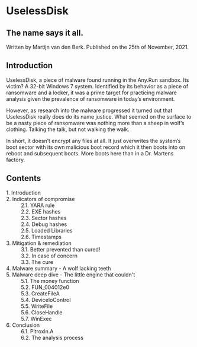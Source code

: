 # UselessDisk
## The name says it all.

Written by Martijn van den Berk.
Published on the 25th of November, 2021.

## Introduction
UselessDisk, a piece of malware found running in the Any.Run sandbox. Its victim? A 32-bit Windows 7 system. Identified by its behavior as a piece of ransomware and a locker, it was a prime target for practicing malware analysis given the prevalence of ransomware in today’s environment.

However, as research into the malware progressed it turned out that UselessDisk really does do its name justice. What seemed on the surface to be a nasty piece of ransomware was nothing more than a sheep in wolf’s clothing. Talking the talk, but not walking the walk.

In short, it doesn’t encrypt any files at all. It just overwrites the system’s boot sector with its own malicious boot record which it then boots into on reboot and subsequent boots. More boots here than in a Dr. Martens factory.

## Contents

<dl>
<dt>1. Introduction</dt>
<dt>2. Indicators of compromise</dt>
<dd>2.1. YARA rule</dd>
<dd>2.2. EXE hashes</dd>
<dd>2.3. Sector hashes</dd>
<dd>2.4. Debug hashes</dd>
<dd>2.5. Loaded Libraries</dd>
<dd>2.6. Timestamps</dd>
<dt>3. Mitigation & remediation</dt>
<dd>3.1. Better prevented than cured!</dd>
<dd>3.2. In case of concern</dd>
<dd>3.3. The cure</dd>
<dt>4. Malware summary - A wolf lacking teeth</dt>
<dt>5. Malware deep dive - The little engine that couldn't</dt>
<dd>5.1. The money function</dd>
<dd>5.2. FUN_004012e0</dd>
<dd>5.3. CreateFileA</dd>
<dd>5.4. DeviceIoControl</dd>
<dd>5.5. WriteFile</dd>
<dd>5.6. CloseHandle</dd>
<dd>5.7. WinExec</dd>
<dt>6. Conclusion</dt>
<dd>6.1. Pitroxin.A</dd>
<dd>6.2. The analysis process</dd>
</dl>